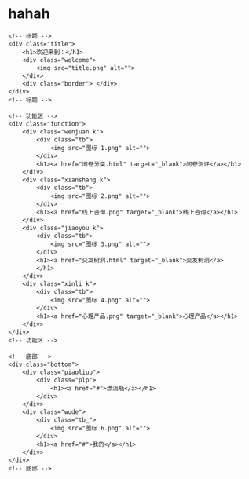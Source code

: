 # hahah
<!DOCTYPE html>
<html lang="en">

<head>
    <meta charset="UTF-8">
    <meta name="viewport" content="width=device-width, initial-scale=1.0">
    <title>青少年心理健康网站首页</title>
    <link rel="stylesheet" href="首页.css">
</head>

<body>

    <!-- 标题 -->
    <div class="title">
        <h1>欢迎来到：</h1>
        <div class="welcome">
            <img src="title.png" alt="">
        </div>
        <div class="border"> </div>
    </div>
    <!-- 标题 -->

    <!-- 功能区 -->
    <div class="function">
        <div class="wenjuan k">
            <div class="tb">
                <img src="图标 1.png" alt="">
            </div>
            <h1><a href="问卷分类.html" target="_blank">问卷测评</a></h1>
        </div>
        <div class="xianshang k">
            <div class="tb">
                <img src="图标 2.png" alt="">
            </div>
            <h1><a href="线上咨询.png" target="_blank">线上咨询</a></h1>
        </div>
        <div class="jiaoyou k">
            <div class="tb">
                <img src="图标 3.png" alt="">
            </div>
            <h1><a href="交友树洞.html" target="_blank">交友树洞</a>
            </h1>
        </div>
        <div class="xinli k">
            <div class="tb">
                <img src="图标 4.png" alt="">
            </div>
            <h1><a href="心理产品.png" target="_blank">心理产品</a></h1>
        </div>
    </div>
    <!-- 功能区 -->

    <!-- 底部 -->
    <div class="bottom">
        <div class="piaoliup">
            <div class="plp">
                <h1><a href="#">漂流瓶</a></h1>
            </div>
        </div>
        <div class="wode">
            <div class="tb_">
                <img src="图标 6.png" alt="">
            </div>
            <h1><a href="#">我的</a></h1>
        </div>
    </div>
    <!-- 底部 -->

</body>

</html>
